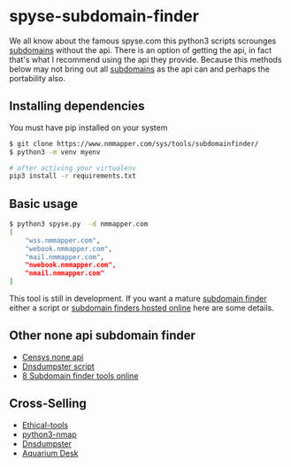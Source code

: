 
# spyse-subdomain-finder
We all know about the famous spyse.com this python3 scripts scrounges [subdomains](https://www.nmmapper.com/sys/tools/subdomainfinder/) without the api.
There is an option of getting the api, in fact that's what I recommend using the api they provide. Because this methods below may not bring out all [subdomains](https://www.nmmapper.com/sys/tools/subdomainfinder/) as the api can and perhaps the portability also.

## Installing dependencies
You must have pip installed on your system
```sh
$ git clone https://www.nmmapper.com/sys/tools/subdomainfinder/
$ python3 -m venv myenv

# after activing your virtualenv
pip3 install -r requirements.txt
```

## Basic usage
```sh
$ python3 spyse.py  -d nmmapper.com
[
    "wss.nmmapper.com",
    "webook.nmmapper.com",
    "mail.nmmapper.com",
    "nwebook.nmmapper.com",
    "nmail.nmmapper.com"
]
```

This tool is still in development. If you want a mature [subdomain finder](https://www.nmmapper.com/sys/tools/subdomainfinder/) either a script or [subdomain finders hosted online](https://www.nmmapper.com/sys/tools/subdomainfinder/) here are some details.
## Other none api subdomain finder
* [Censys none api](https://github.com/wangoloj/censys-subdomain-finder-non-api.git)
* [Dnsdumpster script](https://github.com/wangoloj/dnsdumpster.git)
* [8 Subdomain finder tools online](https://www.nmmapper.com/sys/tools/subdomainfinder/)

## Cross-Selling
* [Ethical-tools](https://ethicaltools.gitbook.io/subdomainfinder/)
* [python3-nmap](https://nmap.readthedocs.io/en/latest/)
* [Dnsdumpster](https://dnsdumpster.readthedocs.io/)
* [Aquarium Desk](https://www.aquariumdesk.com/)

